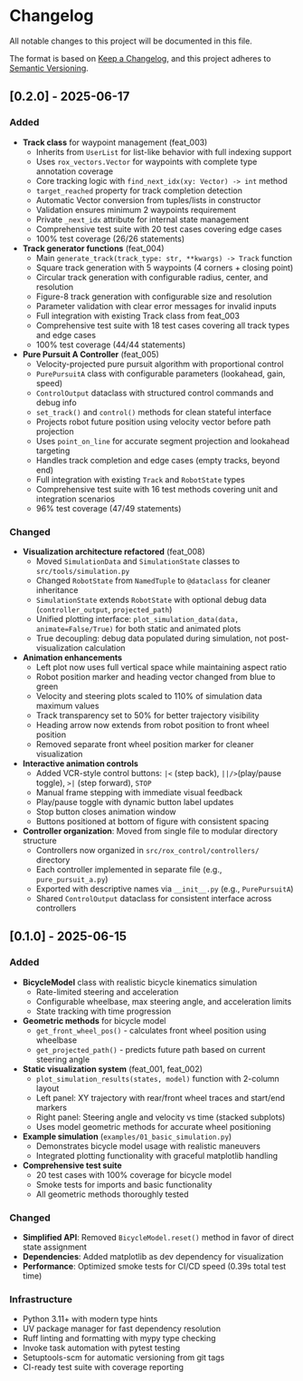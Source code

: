 # Changelog
All notable changes to this project will be documented in this file.

The format is based on [Keep a Changelog](https://keepachangelog.com/en/1.0.0/), and this project adheres to [Semantic Versioning](https://semver.org/spec/v2.0.0.html).

## [0.2.0] - 2025-06-17

### Added
- **Track class** for waypoint management (feat_003)
  - Inherits from `UserList` for list-like behavior with full indexing support
  - Uses `rox_vectors.Vector` for waypoints with complete type annotation coverage
  - Core tracking logic with `find_next_idx(xy: Vector) -> int` method
  - `target_reached` property for track completion detection
  - Automatic Vector conversion from tuples/lists in constructor
  - Validation ensures minimum 2 waypoints requirement
  - Private `_next_idx` attribute for internal state management
  - Comprehensive test suite with 20 test cases covering edge cases
  - 100% test coverage (26/26 statements)
- **Track generator functions** (feat_004)
  - Main `generate_track(track_type: str, **kwargs) -> Track` function
  - Square track generation with 5 waypoints (4 corners + closing point)
  - Circular track generation with configurable radius, center, and resolution
  - Figure-8 track generation with configurable size and resolution
  - Parameter validation with clear error messages for invalid inputs
  - Full integration with existing Track class from feat_003
  - Comprehensive test suite with 18 test cases covering all track types and edge cases
  - 100% test coverage (44/44 statements)
- **Pure Pursuit A Controller** (feat_005)
  - Velocity-projected pure pursuit algorithm with proportional control
  - `PurePursuitA` class with configurable parameters (lookahead, gain, speed)
  - `ControlOutput` dataclass with structured control commands and debug info
  - `set_track()` and `control()` methods for clean stateful interface
  - Projects robot future position using velocity vector before path projection
  - Uses `point_on_line` for accurate segment projection and lookahead targeting
  - Handles track completion and edge cases (empty tracks, beyond end)
  - Full integration with existing `Track` and `RobotState` types
  - Comprehensive test suite with 16 test methods covering unit and integration scenarios
  - 96% test coverage (47/49 statements)

### Changed
- **Visualization architecture refactored** (feat_008)
  - Moved `SimulationData` and `SimulationState` classes to `src/tools/simulation.py`
  - Changed `RobotState` from `NamedTuple` to `@dataclass` for cleaner inheritance
  - `SimulationState` extends `RobotState` with optional debug data (`controller_output`, `projected_path`)
  - Unified plotting interface: `plot_simulation_data(data, animate=False/True)` for both static and animated plots
  - True decoupling: debug data populated during simulation, not post-visualization calculation
- **Animation enhancements**
  - Left plot now uses full vertical space while maintaining aspect ratio
  - Robot position marker and heading vector changed from blue to green
  - Velocity and steering plots scaled to 110% of simulation data maximum values
  - Track transparency set to 50% for better trajectory visibility
  - Heading arrow now extends from robot position to front wheel position
  - Removed separate front wheel position marker for cleaner visualization
- **Interactive animation controls**
  - Added VCR-style control buttons: `|<` (step back), `||/>`(play/pause toggle), `>|` (step forward), `STOP`
  - Manual frame stepping with immediate visual feedback
  - Play/pause toggle with dynamic button label updates
  - Stop button closes animation window
  - Buttons positioned at bottom of figure with consistent spacing
- **Controller organization**: Moved from single file to modular directory structure
  - Controllers now organized in `src/rox_control/controllers/` directory
  - Each controller implemented in separate file (e.g., `pure_pursuit_a.py`)
  - Exported with descriptive names via `__init__.py` (e.g., `PurePursuitA`)
  - Shared `ControlOutput` dataclass for consistent interface across controllers

## [0.1.0] - 2025-06-15

### Added
- **BicycleModel** class with realistic bicycle kinematics simulation
  - Rate-limited steering and acceleration
  - Configurable wheelbase, max steering angle, and acceleration limits
  - State tracking with time progression
- **Geometric methods** for bicycle model
  - `get_front_wheel_pos()` - calculates front wheel position using wheelbase
  - `get_projected_path()` - predicts future path based on current steering angle
- **Static visualization system** (feat_001, feat_002)
  - `plot_simulation_results(states, model)` function with 2-column layout
  - Left panel: XY trajectory with rear/front wheel traces and start/end markers
  - Right panel: Steering angle and velocity vs time (stacked subplots)
  - Uses model geometric methods for accurate wheel positioning
- **Example simulation** (`examples/01_basic_simulation.py`)
  - Demonstrates bicycle model usage with realistic maneuvers
  - Integrated plotting functionality with graceful matplotlib handling
- **Comprehensive test suite**
  - 20 test cases with 100% coverage for bicycle model
  - Smoke tests for imports and basic functionality
  - All geometric methods thoroughly tested

### Changed
- **Simplified API**: Removed `BicycleModel.reset()` method in favor of direct state assignment
- **Dependencies**: Added matplotlib as dev dependency for visualization
- **Performance**: Optimized smoke tests for CI/CD speed (0.39s total test time)

### Infrastructure
- Python 3.11+ with modern type hints
- UV package manager for fast dependency resolution
- Ruff linting and formatting with mypy type checking
- Invoke task automation with pytest testing
- Setuptools-scm for automatic versioning from git tags
- CI-ready test suite with coverage reporting
